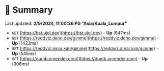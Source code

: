 # 📖 Summary
Last updated: **2/9/2024, 11:00:26 PG "Asia/Kuala_Lumpur"**

- `GET` [https://hst.ujol.dev](https://hst.ujol.dev) - **Up** (647ms)
- `GET` [https://reddviz.deno.dev/gimme](https://reddviz.deno.dev/gimme) - **Up** (1423ms)
- `GET` [https://reddviz.amar.kim/gimme](https://reddviz.amar.kim/gimme) - **Up** (545ms)
- `GET` [https://dumb.onrender.com](https://dumb.onrender.com) - **Up** (306ms)
